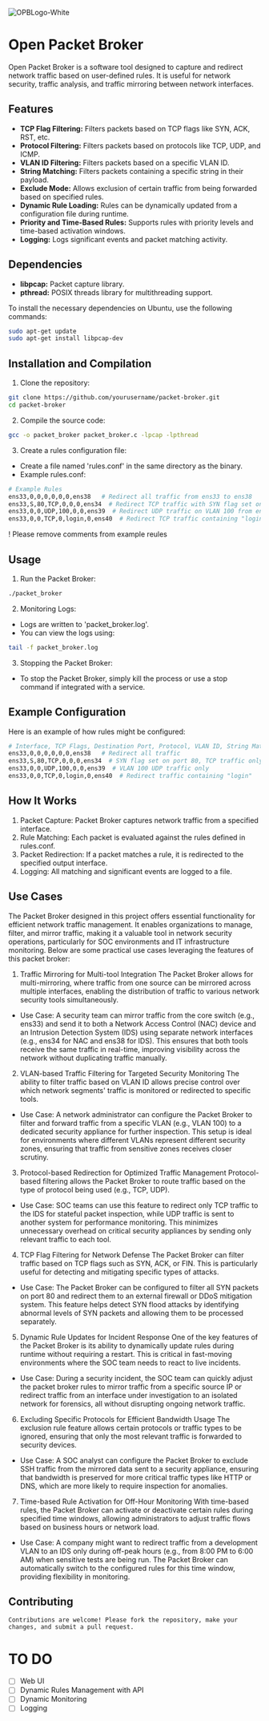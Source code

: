 
![OPBLogo-White](https://github.com/user-attachments/assets/373429e8-a9b1-4302-9253-2b51110b0787)
# Open Packet Broker


Open Packet Broker is a software tool designed to capture and redirect network traffic based on user-defined rules. It is useful for network security, traffic analysis, and traffic mirroring between network interfaces.

## Features

- **TCP Flag Filtering:** Filters packets based on TCP flags like SYN, ACK, RST, etc.
- **Protocol Filtering:** Filters packets based on protocols like TCP, UDP, and ICMP.
- **VLAN ID Filtering:** Filters packets based on a specific VLAN ID.
- **String Matching:** Filters packets containing a specific string in their payload.
- **Exclude Mode:** Allows exclusion of certain traffic from being forwarded based on specified rules.
- **Dynamic Rule Loading:** Rules can be dynamically updated from a configuration file during runtime.
- **Priority and Time-Based Rules:** Supports rules with priority levels and time-based activation windows.
- **Logging:** Logs significant events and packet matching activity.

## Dependencies

- **libpcap:** Packet capture library.
- **pthread:** POSIX threads library for multithreading support.

To install the necessary dependencies on Ubuntu, use the following commands:

```bash
sudo apt-get update
sudo apt-get install libpcap-dev
```

## Installation and Compilation

1. Clone the repository:
```bash
git clone https://github.com/yourusername/packet-broker.git
cd packet-broker
```

2. Compile the source code:
```bash
gcc -o packet_broker packet_broker.c -lpcap -lpthread
```

3. Create a rules configuration file:
- Create a file named 'rules.conf' in the same directory as the binary.
- Example rules.conf:
```bash
# Example Rules
ens33,0,0,0,0,0,0,ens38   # Redirect all traffic from ens33 to ens38
ens33,S,80,TCP,0,0,0,ens34  # Redirect TCP traffic with SYN flag set on port 80 from ens33 to ens34
ens33,0,0,UDP,100,0,0,ens39  # Redirect UDP traffic on VLAN 100 from ens33 to ens39
ens33,0,0,TCP,0,login,0,ens40  # Redirect TCP traffic containing "login" in the payload from ens33 to ens40
```
! Please remove comments from example reules

## Usage
1. Run the Packet Broker:
```bash
./packet_broker
```
2. Monitoring Logs:
- Logs are written to 'packet_broker.log'.
- You can view the logs using:
```bash
tail -f packet_broker.log
```
3. Stopping the Packet Broker:
- To stop the Packet Broker, simply kill the process or use a stop command if integrated with a service.

## Example Configuration
Here is an example of how rules might be configured:
```bash
# Interface, TCP Flags, Destination Port, Protocol, VLAN ID, String Match, Exclude, Output Interface
ens33,0,0,0,0,0,0,ens38   # Redirect all traffic
ens33,S,80,TCP,0,0,0,ens34  # SYN flag set on port 80, TCP traffic only
ens33,0,0,UDP,100,0,0,ens39  # VLAN 100 UDP traffic only
ens33,0,0,TCP,0,login,0,ens40  # Redirect traffic containing "login"
```
## How It Works
1. Packet Capture: Packet Broker captures network traffic from a specified interface.
2. Rule Matching: Each packet is evaluated against the rules defined in rules.conf.
3. Packet Redirection: If a packet matches a rule, it is redirected to the specified output interface.
4. Logging: All matching and significant events are logged to a file.

## Use Cases
The Packet Broker designed in this project offers essential functionality for efficient network traffic management. It enables organizations to manage, filter, and mirror traffic, making it a valuable tool in network security operations, particularly for SOC environments and IT infrastructure monitoring. Below are some practical use cases leveraging the features of this packet broker:

1. Traffic Mirroring for Multi-tool Integration
The Packet Broker allows for multi-mirroring, where traffic from one source can be mirrored across multiple interfaces, enabling the distribution of traffic to various network security tools simultaneously.

- Use Case: A security team can mirror traffic from the core switch (e.g., ens33) and send it to both a Network Access Control (NAC) device and an Intrusion Detection System (IDS) using separate network interfaces (e.g., ens34 for NAC and ens38 for IDS). This ensures that both tools receive the same traffic in real-time, improving visibility across the network without duplicating traffic manually.

2. VLAN-based Traffic Filtering for Targeted Security Monitoring
The ability to filter traffic based on VLAN ID allows precise control over which network segments' traffic is monitored or redirected to specific tools.

- Use Case: A network administrator can configure the Packet Broker to filter and forward traffic from a specific VLAN (e.g., VLAN 100) to a dedicated security appliance for further inspection. This setup is ideal for environments where different VLANs represent different security zones, ensuring that traffic from sensitive zones receives closer scrutiny.

3. Protocol-based Redirection for Optimized Traffic Management
Protocol-based filtering allows the Packet Broker to route traffic based on the type of protocol being used (e.g., TCP, UDP).

- Use Case: SOC teams can use this feature to redirect only TCP traffic to the IDS for stateful packet inspection, while UDP traffic is sent to another system for performance monitoring. This minimizes unnecessary overhead on critical security appliances by sending only relevant traffic to each tool.

4. TCP Flag Filtering for Network Defense
The Packet Broker can filter traffic based on TCP flags such as SYN, ACK, or FIN. This is particularly useful for detecting and mitigating specific types of attacks.

- Use Case: The Packet Broker can be configured to filter all SYN packets on port 80 and redirect them to an external firewall or DDoS mitigation system. This feature helps detect SYN flood attacks by identifying abnormal levels of SYN packets and allowing them to be processed separately.

5. Dynamic Rule Updates for Incident Response
One of the key features of the Packet Broker is its ability to dynamically update rules during runtime without requiring a restart. This is critical in fast-moving environments where the SOC team needs to react to live incidents.

- Use Case: During a security incident, the SOC team can quickly adjust the packet broker rules to mirror traffic from a specific source IP or redirect traffic from an interface under investigation to an isolated network for forensics, all without disrupting ongoing network traffic.

6. Excluding Specific Protocols for Efficient Bandwidth Usage
The exclusion rule feature allows certain protocols or traffic types to be ignored, ensuring that only the most relevant traffic is forwarded to security devices.

- Use Case: A SOC analyst can configure the Packet Broker to exclude SSH traffic from the mirrored data sent to a security appliance, ensuring that bandwidth is preserved for more critical traffic types like HTTP or DNS, which are more likely to require inspection for anomalies.

7. Time-based Rule Activation for Off-Hour Monitoring
With time-based rules, the Packet Broker can activate or deactivate certain rules during specified time windows, allowing administrators to adjust traffic flows based on business hours or network load.

- Use Case: A company might want to redirect traffic from a development VLAN to an IDS only during off-peak hours (e.g., from 8:00 PM to 6:00 AM) when sensitive tests are being run. The Packet Broker can automatically switch to the configured rules for this time window, providing flexibility in monitoring.

## Contributing
```
Contributions are welcome! Please fork the repository, make your changes, and submit a pull request.
```

# TO DO
- [ ] Web UI
- [ ] Dynamic Rules Management with API
- [ ] Dynamic Monitoring
- [ ] Logging
